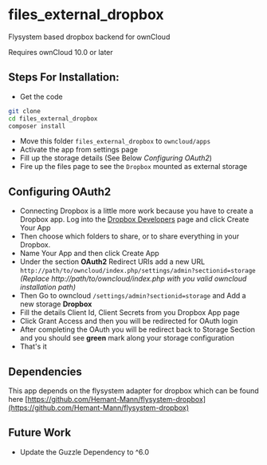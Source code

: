 # files_external_dropbox
Flysystem based dropbox backend for ownCloud

Requires ownCloud 10.0 or later

## Steps For Installation:
- Get the code
```bash
git clone
cd files_external_dropbox
composer install
```
- Move this folder ```files_external_dropbox``` to ```owncloud/apps```
- Activate the app from settings page
- Fill up the storage details (See Below _Configuring OAuth2_)
- Fire up the files page to see the ```Dropbox``` mounted as external storage

## Configuring OAuth2
- Connecting Dropbox is a little more work because you have to create a Dropbox app. Log into the [Dropbox Developers](http://www.dropbox.com/developers) page and click Create Your App
- Then choose which folders to share, or to share everything in your Dropbox.
- Name Your App and then click Create App
- Under the section **OAuth2** Redirect URIs add a new URL ```http://path/to/owncloud/index.php/settings/admin?sectionid=storage``` _(Replace http://path/to/owncloud/index.php with you valid owncloud installation path)_
- Then Go to owncloud ```/settings/admin?sectionid=storage``` and Add a new storage **Dropbox**
- Fill the details Client Id, Client Secrets from you Dropbox App page
- Click Grant Access and then you will be redirected for OAuth login
- After completing the OAuth you will be redirect back to Storage Section and you should see **green** mark along your storage configuration
- That's it

## Dependencies
This app depends on the flysystem adapter for dropbox which can be found here [https://github.com/Hemant-Mann/flysystem-dropbox](https://github.com/Hemant-Mann/flysystem-dropbox)


## Future Work
- Update the Guzzle Dependency to ^6.0